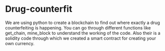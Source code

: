 # Drug-counterfit
We are using python to create a blockchain to find out where exactly a drug counterfeiting is happening. You can go through different functions like get_chain, mine_block to understand the working of the code. Also their is a solidity code through which we created a  smart contract for creating your own currency. 
